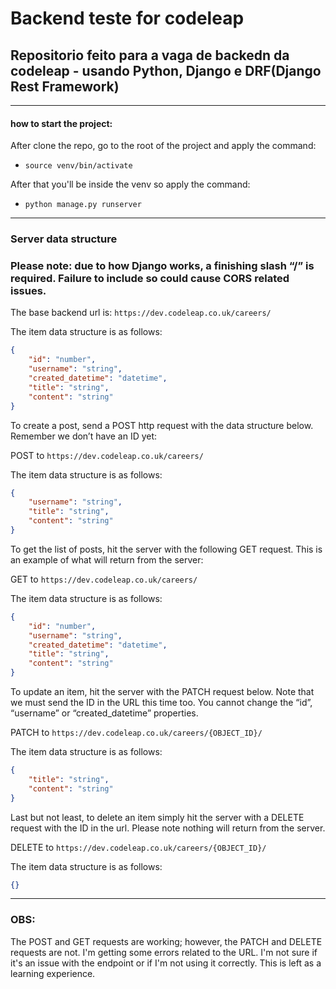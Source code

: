 # Backend teste for codeleap

## Repositorio feito para a vaga de backedn da codeleap - usando Python, Django e DRF(Django Rest Framework)

--------------------- 
#### how to start the project:  

After clone the repo, go to the root of the project and apply the command: 

- `source venv/bin/activate`

After that you'll be inside the venv so apply the command: 

- `python manage.py runserver`

---------------------
### Server data structure

### **Please note: due to how Django works, a finishing slash “/” is required. Failure to include so could cause CORS related issues.**

The base backend url is: `https://dev.codeleap.co.uk/careers/`

The item data structure is as follows:

```json
{
    "id": "number",
    "username": "string",
    "created_datetime": "datetime",
    "title": "string",
    "content": "string"
}
``` 


To create a post, send a POST http request with the data structure below. Remember we don’t have an ID yet:

POST to `https://dev.codeleap.co.uk/careers/`

The item data structure is as follows:

```json
{
    "username": "string",
    "title": "string",
    "content": "string"
}
```

To get the list of posts, hit the server with the following GET request. This is an example of what will return from the server:

GET to `https://dev.codeleap.co.uk/careers/`

The item data structure is as follows:

```json
{
    "id": "number",
    "username": "string",
    "created_datetime": "datetime",
    "title": "string",
    "content": "string"
}
```

To update an item, hit the server with the PATCH request below. Note that we must send the ID in the URL this time too. You cannot change the “id”, “username” or “created_datetime” properties.

PATCH to `https://dev.codeleap.co.uk/careers/{OBJECT_ID}/`

The item data structure is as follows:

```json
{
    "title": "string",
    "content": "string"
}
```


Last but not least, to delete an item simply hit the server with a DELETE request with the ID in the url. Please note nothing will return from the server.

DELETE to `https://dev.codeleap.co.uk/careers/{OBJECT_ID}/`

The item data structure is as follows:

```json
{}
```

----------------------------

### OBS:

The POST and GET requests are working; however, the PATCH and DELETE requests are not. I'm getting some errors related to the URL. I'm not sure if it's an issue with the endpoint or if I'm not using it correctly. This is left as a learning experience.
